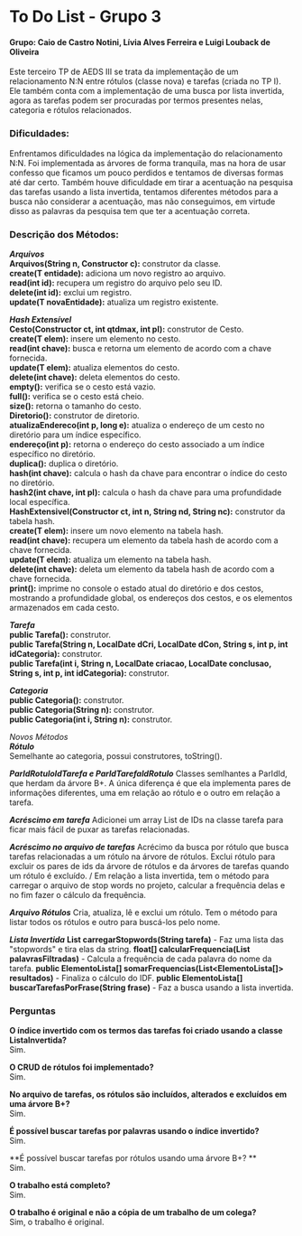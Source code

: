 # To Do List - Grupo 3
#### Grupo: Caio de Castro Notini, Lívia Alves Ferreira e Luigi Louback de Oliveira

Este terceiro TP de AEDS III se trata da implementação de um relacionamento N:N entre rótulos (classe nova) e tarefas (criada no TP I). Ele também conta com a implementação de uma busca por lista invertida, agora as tarefas podem ser procuradas por termos presentes nelas, categoria e rótulos relacionados.

### Dificuldades:
Enfrentamos dificuldades na lógica da implementação do relacionamento N:N. Foi implementada as árvores de forma tranquila, mas na hora de usar confesso que ficamos um pouco perdidos e tentamos de diversas formas até dar certo. Também houve dificuldade em tirar a acentuação na pesquisa das tarefas usando a lista invertida, tentamos diferentes métodos para a busca não considerar a acentuação, mas não conseguimos, em virtude disso as palavras da pesquisa tem que ter a acentuação correta.

### Descrição dos Métodos:
***Arquivos*** \
**Arquivos(String n, Constructor<T> c):** construtor da classe.\
**create(T entidade):** adiciona um novo registro ao arquivo. \
**read(int id):** recupera um registro do arquivo pelo seu ID. \
**delete(int id):** exclui um registro. \
**update(T novaEntidade):** atualiza um registro existente. 

***Hash Extensível*** \
**Cesto(Constructor<T> ct, int qtdmax, int pl):** construtor de Cesto. \
**create(T elem):** insere um elemento no cesto. \
**read(int chave):** busca e retorna um elemento de acordo com a chave fornecida. \
**update(T elem):** atualiza elementos do cesto. \
**delete(int chave):** deleta elementos do cesto. \
**empty():** verifica se o cesto está vazio. \
**full():** verifica se o cesto está cheio. \
**size():** retorna o tamanho do cesto.\
**Diretorio():** construtor de diretorio. \
**atualizaEndereco(int p, long e):** atualiza o endereço de um cesto no diretório para um índice específico. \
**endereço(int p):** retorna o endereço do cesto associado a um índice específico no diretório. \
**duplica():** duplica o diretório. \
**hash(int chave):** calcula o hash da chave para encontrar o índice do cesto no diretório. \
**hash2(int chave, int pl):** calcula o hash da chave para uma profundidade local específica. \
**HashExtensivel(Constructor<T> ct, int n, String nd, String nc):** construtor da tabela hash. \
**create(T elem):** insere um novo elemento na tabela hash. \
**read(int chave):** recupera um elemento da tabela hash de acordo com a chave fornecida. \
**update(T elem):** atualiza um elemento na tabela hash. \
**delete(int chave):** deleta um elemento da tabela hash de acordo com a chave fornecida. \
**print():** imprime no console o estado atual do diretório e dos cestos, mostrando a profundidade global, os endereços dos cestos, e os elementos armazenados em cada cesto.

***Tarefa*** \
**public Tarefa():** construtor. \
**public Tarefa(String n, LocalDate dCri, LocalDate dCon, String s, int p, int idCategoria):** construtor. \
**public Tarefa(int i, String n, LocalDate criacao, LocalDate conclusao, String s, int p, int idCategoria):** construtor.

***Categoria*** \
**public Categoria():** construtor. \
**public Categoria(String n):** construtor. \
**public Categoria(int i, String n):** construtor. 

*Novos Métodos* \
***Rótulo*** \
Semelhante ao categoria, possui construtores, toString(). 

***ParIdRotuloIdTarefa e ParIdTarefaIdRotulo***
Classes semlhantes a ParIdId, que herdam da árvore B+. A única diferença é que ela implementa pares de informações diferentes, uma em relação ao rótulo e o outro em relação a tarefa.

***Acréscimo em tarefa***
Adicionei um array List de IDs na classe tarefa para ficar mais fácil de puxar as tarefas relacionadas.

***Acréscimo no arquivo de tarefas***
Acrécimo da busca por rótulo que busca tarefas relacionadas a um rótulo na árvore de rótulos. Exclui rótulo para excluir os pares de ids da árvore de rótulos e da árvores de tarefas quando um rótulo é excluído. /
Em relação a lista invertida, tem o método para carregar o arquivo de stop words no projeto, calcular a frequência delas e no fim fazer o cálculo da frequência.

***Arquivo Rótulos***
Cria, atualiza, lê e exclui um rótulo. Tem o método para listar todos os rótulos e outro para buscá-los pelo nome.

***Lista Invertida***
**List<String> carregarStopwords(String tarefa)** - Faz uma lista das "stopwords" e tira elas da string.
**float[] calcularFrequencia(List<String> palavrasFiltradas)** - Calcula a frequência de cada palavra do nome da tarefa.
**public ElementoLista[] somarFrequencias(List<ElementoLista[]> resultados)** - Finaliza o cálculo do IDF.
**public ElementoLista[] buscarTarefasPorFrase(String frase)** - Faz a busca usando a lista invertida.


### Perguntas
**O índice invertido com os termos das tarefas foi criado usando a classe ListaInvertida?**\
Sim. 

**O CRUD de rótulos foi implementado?**\
Sim.

**No arquivo de tarefas, os rótulos são incluídos, alterados e excluídos em uma árvore B+?**\
Sim.

**É possível buscar tarefas por palavras usando o índice invertido?**\
Sim.

**É possível buscar tarefas por rótulos usando uma árvore B+? **\
Sim.

**O trabalho está completo?**\
Sim.

**O trabalho é original e não a cópia de um trabalho de um colega?**\
Sim, o trabalho é original.
